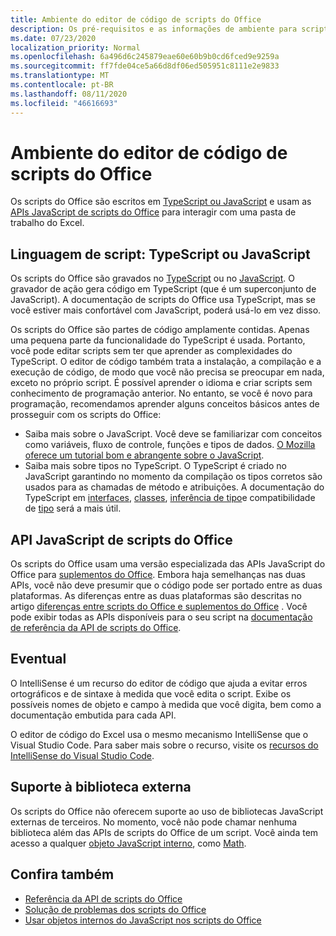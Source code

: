 ```yaml
---
title: Ambiente do editor de código de scripts do Office
description: Os pré-requisitos e as informações de ambiente para scripts do Office no Excel na Web.
ms.date: 07/23/2020
localization_priority: Normal
ms.openlocfilehash: 6a496d6c245879eae60e60b9b0cd6fced9e9259a
ms.sourcegitcommit: ff7fde04ce5a66d8df06ed505951c8111e2e9833
ms.translationtype: MT
ms.contentlocale: pt-BR
ms.lasthandoff: 08/11/2020
ms.locfileid: "46616693"
---
```

# <a name="office-scripts-code-editor-environment"></a>Ambiente do editor de código de scripts do Office

Os scripts do Office são escritos em [TypeScript ou JavaScript](#scripting-language-typescript-or-javascript) e usam as [APIs JavaScript de scripts do Office](#office-scripts-javascript-api) para interagir com uma pasta de trabalho do Excel.

## <a name="scripting-language-typescript-or-javascript"></a>Linguagem de script: TypeScript ou JavaScript

Os scripts do Office são gravados no [TypeScript](https://www.typescriptlang.org/docs/home.html) ou no [JavaScript](https://developer.mozilla.org/docs/Web/JavaScript). O gravador de ação gera código em TypeScript (que é um superconjunto de JavaScript). A documentação de scripts do Office usa TypeScript, mas se você estiver mais confortável com JavaScript, poderá usá-lo em vez disso.

Os scripts do Office são partes de código amplamente contidas. Apenas uma pequena parte da funcionalidade do TypeScript é usada. Portanto, você pode editar scripts sem ter que aprender as complexidades do TypeScript. O editor de código também trata a instalação, a compilação e a execução de código, de modo que você não precisa se preocupar em nada, exceto no próprio script. É possível aprender o idioma e criar scripts sem conhecimento de programação anterior. No entanto, se você é novo para programação, recomendamos aprender alguns conceitos básicos antes de prosseguir com os scripts do Office:

- Saiba mais sobre o JavaScript. Você deve se familiarizar com conceitos como variáveis, fluxo de controle, funções e tipos de dados. [O Mozilla oferece um tutorial bom e abrangente sobre o JavaScript](https://developer.mozilla.org/docs/Web/JavaScript/Guide/Introduction).
- Saiba mais sobre tipos no TypeScript. O TypeScript é criado no JavaScript garantindo no momento da compilação os tipos corretos são usados para as chamadas de método e atribuições. A documentação do TypeScript em [interfaces](https://www.typescriptlang.org/docs/handbook/interfaces.html), [classes](https://www.typescriptlang.org/docs/handbook/classes.html), [inferência de tipo](https://www.typescriptlang.org/docs/handbook/type-inference.html)e compatibilidade de [tipo](https://www.typescriptlang.org/docs/handbook/type-compatibility.html) será a mais útil.

## <a name="office-scripts-javascript-api"></a>API JavaScript de scripts do Office

Os scripts do Office usam uma versão especializada das APIs JavaScript do Office para [suplementos do Office](/office/dev/add-ins/overview/index). Embora haja semelhanças nas duas APIs, você não deve presumir que o código pode ser portado entre as duas plataformas. As diferenças entre as duas plataformas são descritas no artigo [diferenças entre scripts do Office e suplementos do Office](../resources/add-ins-differences.md#apis) . Você pode exibir todas as APIs disponíveis para o seu script na [documentação de referência da API de scripts do Office](/javascript/api/office-scripts/overview).

## <a name="intellisense"></a>Eventual

O IntelliSense é um recurso do editor de código que ajuda a evitar erros ortográficos e de sintaxe à medida que você edita o script. Exibe os possíveis nomes de objeto e campo à medida que você digita, bem como a documentação embutida para cada API.

O editor de código do Excel usa o mesmo mecanismo IntelliSense que o Visual Studio Code. Para saber mais sobre o recurso, visite os [recursos do IntelliSense do Visual Studio Code](https://code.visualstudio.com/docs/editor/intellisense#_intellisense-features).

## <a name="external-library-support"></a>Suporte à biblioteca externa

Os scripts do Office não oferecem suporte ao uso de bibliotecas JavaScript externas de terceiros. No momento, você não pode chamar nenhuma biblioteca além das APIs de scripts do Office de um script. Você ainda tem acesso a qualquer [objeto JavaScript interno](../develop/javascript-objects.md), como [Math](https://developer.mozilla.org/docs/Web/JavaScript/Reference/Global_Objects/Math).

## <a name="see-also"></a>Confira também

- [Referência da API de scripts do Office](/javascript/api/office-scripts/overview)
- [Solução de problemas dos scripts do Office](../testing/troubleshooting.md)
- [Usar objetos internos do JavaScript nos scripts do Office](../develop/javascript-objects.md)
